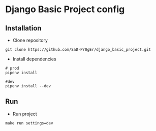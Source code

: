 # Django Basic Project config


## Installation

* Clone repository
```commandline
git clone https://github.com/SaD-Pr0gEr/django_basic_project.git
```

* Install dependencies
```commandline
# prod
pipenv install

#dev
pipenv install --dev
```

## Run
* Run project
```commandline
make run settings=dev
```
